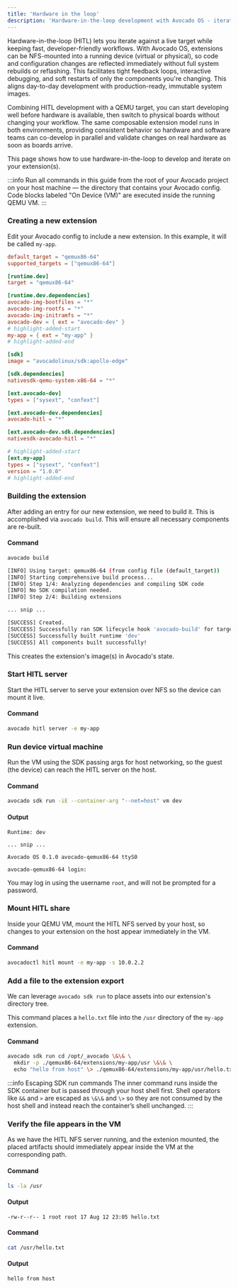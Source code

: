 ```yaml
---
title: 'Hardware in the loop'
description: 'Hardware-in-the-loop development with Avocado OS - iterate against live targets with NFS-mounted extensions for fast feedback loops and interactive debugging.'
---
```


Hardware-in-the-loop (HITL) lets you iterate against a live target while keeping fast, developer-friendly workflows. With Avocado OS, extensions can be NFS-mounted into a running device (virtual or physical), so code and configuration changes are reflected immediately without full system rebuilds or reflashing. This facilitates tight feedback loops, interactive debugging, and soft restarts of only the components you're changing. This aligns day-to-day development with production-ready, immutable system images.

Combining HITL development with a QEMU target, you can start developing well before hardware is available, then switch to physical boards without changing your workflow. The same composable extension model runs in both environments, providing consistent behavior so hardware and software teams can co-develop in parallel and validate changes on real hardware as soon as boards arrive.

This page shows how to use hardware-in-the-loop to develop and iterate on your extension(s).

:::info
Run all commands in this guide from the root of your Avocado project on your host machine — the directory that contains your Avocado config. Code blocks labeled "On Device (VM)" are executed inside the running QEMU VM.
:::

### Creating a new extension

Edit your Avocado config to include a new extension. In this example, it will be called `my-app`.

```toml title="avocado.toml"
default_target = "qemux86-64"
supported_targets = ["qemux86-64"]

[runtime.dev]
target = "qemux86-64"

[runtime.dev.dependencies]
avocado-img-bootfiles = "*"
avocado-img-rootfs = "*"
avocado-img-initramfs = "*"
avocado-dev = { ext = "avocado-dev" }
# highlight-added-start
my-app = { ext = "my-app" }
# highlight-added-end

[sdk]
image = "avocadolinux/sdk:apollo-edge"

[sdk.dependencies]
nativesdk-qemu-system-x86-64 = "*"

[ext.avocado-dev]
types = ["sysext", "confext"]

[ext.avocado-dev.dependencies]
avocado-hitl = "*"

[ext.avocado-dev.sdk.dependencies]
nativesdk-avocado-hitl = "*"

# highlight-added-start
[ext.my-app]
types = ["sysext", "confext"]
version = "1.0.0"
# highlight-added-end
```

### Building the extension

After adding an entry for our new extension, we need to build it. This is accomplished via `avocado build`. This will ensure all necessary components are re-built.

#### Command

```bash title="On Host"
avocado build
```

```bash
[INFO] Using target: qemux86-64 (from config file (default_target))
[INFO] Starting comprehensive build process...
[INFO] Step 1/4: Analyzing dependencies and compiling SDK code
[INFO] No SDK compilation needed.
[INFO] Step 2/4: Building extensions

... snip ...

[SUCCESS] Created.
[SUCCESS] Successfully ran SDK lifecycle hook 'avocado-build' for target 'qemux86-64'.
[SUCCESS] Successfully built runtime 'dev'
[SUCCESS] All components built successfully!
```

This creates the extension's image(s) in Avocado's state.

### Start HITL server

Start the HITL server to serve your extension over NFS so the device can mount it live.

#### Command

```bash title="On Host"
avocado hitl server -e my-app
```

### Run device virtual machine

Run the VM using the SDK passing args for host networking, so the guest (the device) can reach the HITL server on the host.

#### Command

```bash title="On Host"
avocado sdk run -iE --container-arg "--net=host" vm dev
```

#### Output

```text
Runtime: dev

... snip ...

Avocado OS 0.1.0 avocado-qemux86-64 ttyS0

avocado-qemux86-64 login:
```

You may log in using the username `root`, and will not be prompted for a password.

### Mount HITL share

Inside your QEMU VM, mount the HITL NFS served by your host, so changes to your extension on the host appear immediately in the VM.

#### Command

```bash title="On Device (VM)"
avocadoctl hitl mount -e my-app -s 10.0.2.2
```

### Add a file to the extension export

We can leverage `avocado sdk run` to place assets into our extension's directory tree.

This command places a `hello.txt` file into the `/usr` directory of the `my-app` extension.

#### Command

```bash title="On Host"
avocado sdk run cd /opt/_avocado \&\& \
  mkdir -p ./qemux86-64/extensions/my-app/usr \&\& \
  echo "hello from host" \> ./qemux86-64/extensions/my-app/usr/hello.txt
```

:::info Escaping SDK run commands
The inner command runs inside the SDK container but is passed through your host shell first. Shell operators like `&&` and `>` are escaped as `\&\&` and `\>` so they are not consumed by the host shell and instead reach the container’s shell unchanged.
:::

### Verify the file appears in the VM

As we have the HITL NFS server running, and the extenion mounted, the placed artifacts should immediately appear inside the VM at the corresponding path.

#### Command

```bash title="On Device (VM)"
ls -la /usr
```

#### Output

```text
-rw-r--r-- 1 root root 17 Aug 12 23:05 hello.txt
```

#### Command

```bash title="On Device (VM)"
cat /usr/hello.txt
```

#### Output

```text
hello from host
```
